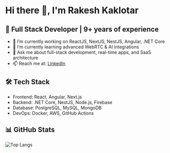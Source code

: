 # Hi there 👋, I'm Rakesh Kaklotar

## 🚀 Full Stack Developer | 9+ years of experience

- 🔭 I’m currently working on ReactJS, NextJS, NestJS, Angular, .NET Core
- 🌱 I’m currently learning advanced WebRTC & AI integrations
- 💬 Ask me about full-stack development, real-time apps, and SaaS architecture
- 📫 Reach me at: [LinkedIn](https://www.linkedin.com/in/rakesh-kaklotar/)

## 🛠 Tech Stack
- Frontend: React, Angular, Next.js
- Backend: .NET Core, NestJS, Node.js, Firebase
- Database: PostgreSQL, MySQL, MongoDB
- DevOps: Docker, AWS, GitHub Actions

## 📊 GitHub Stats
![Top Langs](https://github-readme-stats.vercel.app/api/top-langs/?username=Rakesh69&layout=compact&theme=radical)

